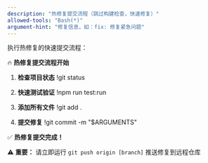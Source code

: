 ```yaml
---
description: "热修复提交流程（跳过构建检查，快速修复）"
allowed-tools: "Bash(*)"
argument-hint: "修复信息，如：fix: 修复紧急问题"
---
```


执行热修复的快速提交流程：

🔥 **热修复提交流程开始**

1. **检查项目状态**
!git status

2. **快速测试验证**
!npm run test:run

3. **添加所有文件**
!git add .

4. **提交修复**
!git commit -m "$ARGUMENTS"

✅ **热修复提交完成！**

⚠️ **重要：** 请立即运行 `git push origin [branch]` 推送修复到远程仓库